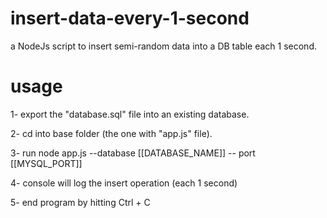 # insert-data-every-1-second
a NodeJs script to insert semi-random data into a DB table each 1 second.

# usage
1- export the "database.sql" file into an existing database.

2- cd into base folder (the one with "app.js" file).

3- run node app.js --database [[DATABASE_NAME]] -- port [[MYSQL_PORT]]

4- console will log the insert operation (each 1 second)

5- end program by hitting Ctrl + C